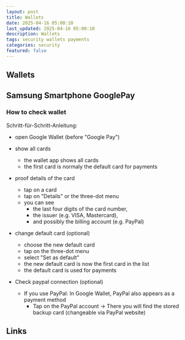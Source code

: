 ```yaml
---
layout: post
title: Wallets
date: 2025-04-16 05:00:10
last_updated: 2025-04-16 05:00:10
description: Wallets
tags: security wallets payments
categories: security
featured: false
---
```


## Wallets

## Samsung Smartphone GooglePay

### How to check wallet

Schritt-für-Schritt-Anleitung:

- open Google Wallet (before "Google Pay")
- show all cards
  - the wallet app shows all cards
  - the first card is normaly the default card for payments
- proof details of the card

  - tap on a card
  - tap on "Details" or the three-dot menu
  - you can see
    - the last four digits of the card number,
    - the issuer (e.g. VISA, Mastercard),
    - and possibly the billing account (e.g. PayPal)

- change default card (optional)

  - choose the new default card
  - tap on the three-dot menu
  - select "Set as default"
  - the new default card is now the first card in the list
  - the default card is used for payments

- Check paypal connection (optional)
  - If you use PayPal: In Google Wallet, PayPal also appears as a payment method
    - Tap on the PayPal account → There you will find the stored backup card (changeable via PayPal website)

## Links
